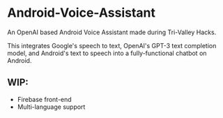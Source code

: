 # Android-Voice-Assistant
An OpenAI based Android Voice Assistant made during Tri-Valley Hacks.

This integrates Google's speech to text, OpenAI's GPT-3 text completion model, and Android's text to speech into a fully-functional chatbot on Android.

## WIP:
* Firebase front-end
* Multi-language support
